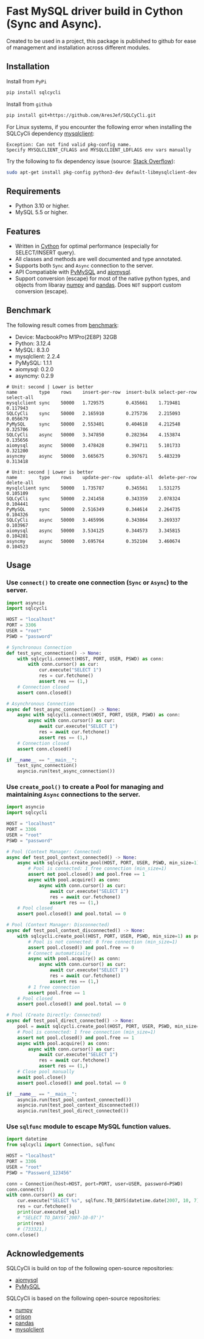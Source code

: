 # Fast MySQL driver build in Cython (Sync and Async).

Created to be used in a project, this package is published to github for ease of management and installation across different modules.

## Installation

Install from `PyPi`

```bash
pip install sqlcycli
```

Install from `github`

```bash
pip install git+https://github.com/AresJef/SQLCyCli.git
```

For Linux systems, if you encounter the following error when installing the SQLCyCli dependency [mysqlclient](https://github.com/PyMySQL/mysqlclient):

```
Exception: Can not find valid pkg-config name.
Specify MYSQLCLIENT_CFLAGS and MYSQLCLIENT_LDFLAGS env vars manually
```

Try the following to fix dependency issue (source: [Stack Overflow](https://stackoverflow.com/questions/76585758/mysqlclient-cannot-install-via-pip-cannot-find-pkg-config-name-in-ubuntu)):

```bash
sudo apt-get install pkg-config python3-dev default-libmysqlclient-dev build-essential
```

## Requirements

- Python 3.10 or higher.
- MySQL 5.5 or higher.

## Features

- Written in [Cython](https://cython.org/) for optimal performance (especially for SELECT/INSERT query).
- All classes and methods are well documented and type annotated.
- Supports both `Sync` and `Async` connection to the server.
- API Compatiable with [PyMySQL](https://github.com/PyMySQL/PyMySQL) and [aiomysql](https://github.com/aio-libs/aiomysql).
- Support conversion (escape) for most of the native python types, and objects from libaray [numpy](https://github.com/numpy/numpy) and [pandas](https://github.com/pandas-dev/pandas). Does `NOT` support custom conversion (escape).

## Benchmark

The following result comes from [benchmark](./src/benchmark.py):

- Device: MacbookPro M1Pro(2E8P) 32GB
- Python: 3.12.4
- MySQL: 8.3.0
- mysqlclient: 2.2.4
- PyMySQL: 1.1.1
- aiomysql: 0.2.0
- asyncmy: 0.2.9

```
# Unit: second | Lower is better
name        type    rows    insert-per-row  insert-bulk select-per-row  select-all
mysqlclient sync    50000   1.729575        0.435661    1.719481        0.117943
SQLCyCli    sync    50000   2.165910        0.275736    2.215093        0.056679
PyMySQL     sync    50000   2.553401        0.404618    4.212548        0.325706
SQLCyCli    async   50000   3.347850        0.282364    4.153874        0.135656
aiomysql    async   50000   3.478428        0.394711    5.101733        0.321200
asyncmy     async   50000   3.665675        0.397671    5.483239        0.313418
```

```
# Unit: second | Lower is better
name        type    rows    update-per-row  update-all  delete-per-row  delete-all
mysqlclient sync    50000   1.735787        0.345561    1.531275        0.105109
SQLCyCli    sync    50000   2.241458        0.343359    2.078324        0.104441
PyMySQL     sync    50000   2.516349        0.344614    2.264735        0.104326
SQLCyCli    async   50000   3.465996        0.343864    3.269337        0.103967
aiomysql    async   50000   3.534125        0.344573    3.345815        0.104281
asyncmy     async   50000   3.695764        0.352104    3.460674        0.104523
```

## Usage

### Use `connect()` to create one connection (`Sync` or `Async`) to the server.

```python
import asyncio
import sqlcycli

HOST = "localhost"
PORT = 3306
USER = "root"
PSWD = "password"

# Synchronous Connection
def test_sync_connection() -> None:
    with sqlcycli.connect(HOST, PORT, USER, PSWD) as conn:
        with conn.cursor() as cur:
            cur.execute("SELECT 1")
            res = cur.fetchone()
            assert res == (1,)
    # Connection closed
    assert conn.closed()

# Asynchronous Connection
async def test_async_connection() -> None:
    async with sqlcycli.connect(HOST, PORT, USER, PSWD) as conn:
        async with conn.cursor() as cur:
            await cur.execute("SELECT 1")
            res = await cur.fetchone()
            assert res == (1,)
    # Connection closed
    assert conn.closed()

if __name__ == "__main__":
    test_sync_connection()
    asyncio.run(test_async_connection())
```

### Use `create_pool()` to create a Pool for managing and maintaining `Async` connections to the server.

```python
import asyncio
import sqlcycli

HOST = "localhost"
PORT = 3306
USER = "root"
PSWD = "password"

# Pool (Context Manager: Connected)
async def test_pool_context_connected() -> None:
    async with sqlcycli.create_pool(HOST, PORT, USER, PSWD, min_size=1) as pool:
        # Pool is connected: 1 free connection (min_size=1)
        assert not pool.closed() and pool.free == 1
        async with pool.acquire() as conn:
            async with conn.cursor() as cur:
                await cur.execute("SELECT 1")
                res = await cur.fetchone()
                assert res == (1,)
    # Pool closed
    assert pool.closed() and pool.total == 0

# Pool (Context Manager: Disconnected)
async def test_pool_context_disconnected() -> None:
    with sqlcycli.create_pool(HOST, PORT, USER, PSWD, min_size=1) as pool:
        # Pool is not connected: 0 free connection (min_size=1)
        assert pool.closed() and pool.free == 0
        # Connect automatically
        async with pool.acquire() as conn:
            async with conn.cursor() as cur:
                await cur.execute("SELECT 1")
                res = await cur.fetchone()
                assert res == (1,)
        # 1 free connection
        assert pool.free == 1
    # Pool closed
    assert pool.closed() and pool.total == 0

# Pool (Create Directly: Connected)
async def test_pool_direct_connected() -> None:
    pool = await sqlcycli.create_pool(HOST, PORT, USER, PSWD, min_size=1)
    # Pool is connected: 1 free connection (min_size=1)
    assert not pool.closed() and pool.free == 1
    async with pool.acquire() as conn:
        async with conn.cursor() as cur:
            await cur.execute("SELECT 1")
            res = await cur.fetchone()
            assert res == (1,)
    # Close pool manually
    await pool.close()
    assert pool.closed() and pool.total == 0

if __name__ == "__main__":
    asyncio.run(test_pool_context_connected())
    asyncio.run(test_pool_context_disconnected())
    asyncio.run(test_pool_direct_connected())
```

### Use `sqlfunc` module to escape MySQL function values.

```python
import datetime
from sqlcycli import Connection, sqlfunc

HOST = "localhost"
PORT = 3306
USER = "root"
PSWD = "Password_123456"

conn = Connection(host=HOST, port=PORT, user=USER, password=PSWD)
conn.connect()
with conn.cursor() as cur:
    cur.execute("SELECT %s", sqlfunc.TO_DAYS(datetime.date(2007, 10, 7)))
    res = cur.fetchone()
    print(cur.executed_sql)
    # "SELECT TO_DAYS('2007-10-07')"
    print(res)
    # (733321,)
conn.close()
```

## Acknowledgements

SQLCyCli is build on top of the following open-source repositories:

- [aiomysql](https://github.com/aio-libs/aiomysql)
- [PyMySQL](https://github.com/PyMySQL/PyMySQL)

SQLCyCli is based on the following open-source repositories:

- [numpy](https://github.com/numpy/numpy)
- [orjson](https://github.com/ijl/orjson)
- [pandas](https://github.com/pandas-dev/pandas)
- [mysqlclient](https://github.com/PyMySQL/mysqlclient)
